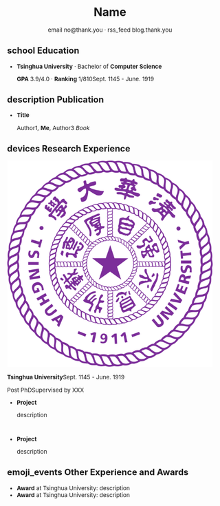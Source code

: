 <link href="https://fonts.googleapis.com/icon?family=Material+Icons" rel="stylesheet">
<link rel="stylesheet" href="./style.css">
<style>html{ padding: 2em 1em; font-size: 13px; zoom: 95%; } @page{ size: A4; }</style>

<center>
<h1>Name</h1>
<div>
    <span class="material-icons">email</span>
    no@thank.you
    ·
    <span class="material-icons">rss_feed</span>
    blog.thank.you
</div>
</center>

## <span class="material-icons">school</span> Education

- **Tsinghua University** · Bachelor of **Computer Science**

    **GPA** 3.9/4.0 · **Ranking** 1/810<span class="right">Sept. 1145 - June. 1919</span>

## <span class="material-icons">description</span> Publication

- **Title**

    Author1, **Me**, Author3 <span class="right">*Book*</span>


## <span class="material-icons">devices</span> Research Experience

<img src="assets/thu.svg" />

**Tsinghua University**<span class="right">Sept. 1145 - June. 1919</span>

Post PhD<span class="right">Supervised by XXX</span>

- **Project**

    description

<div class="page-break" style="padding: 0.5em"></div>


- **Project**

    description

## <span class="material-icons">emoji_events</span> Other Experience and Awards

- **Award** at Tsinghua University: description
- **Award** at Tsinghua University: description
